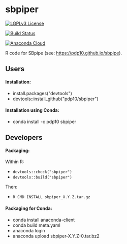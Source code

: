 # sbpiper
[![LGPLv3 License](http://img.shields.io/badge/license-LGPLv3-blue.svg)](https://www.gnu.org/licenses/lgpl.html)

[![Build Status](https://travis-ci.org/pdp10/sbpipe.svg?branch=master)](https://travis-ci.org/pdp10/sbpipe)

[![Anaconda Cloud](https://anaconda.org/pdp10/sbpipe/badges/version.svg)](https://anaconda.org/pdp10/sbpipe)

R code for SBpipe (see: https://pdp10.github.io/sbpipe).

## Users

#### Installation: 
- install.packages("devtools")
- devtools::install_github("pdp10/sbpiper")

#### Installation using Conda: 
- conda install -c pdp10 sbpiper


## Developers

#### Packaging:
Within R: 
- `devtools::check("sbpiper")`
- `devtools::build("sbpiper")`

Then:
- `R CMD INSTALL sbpiper_X.Y.Z.tar.gz`

#### Packaging for Conda: 
- conda install anaconda-client
- conda build meta.yaml
- anaconda login
- anaconda upload sbpiper-X.Y.Z-0.tar.bz2
